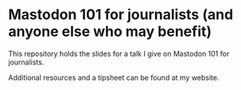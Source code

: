 # Mastodon 101 for journalists (and anyone else who may benefit)

This repository holds the slides for a talk I give on Mastodon 101 for journalists. 

Additional resources and a tipsheet can be found at my website. 

